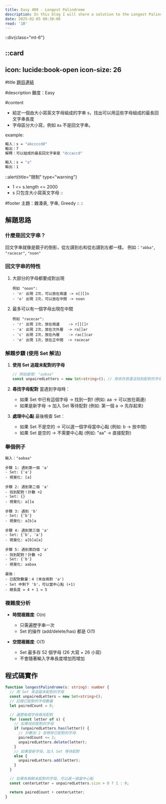 ```yaml
---
title: Easy 409 - Longest Palindrome
description: In this blog I will share a solution to the Longest Palindrome problem.
date: 2025-02-05 00:30:00
read: '10'
---
```


::div{class="mt-6"}

  ::card
  ---
  icon: lucide:book-open
  icon-size: 26
  ---

  #title
  [題目連結](https://leetcode.com/problems/longest-palindrome)

  #description
  難度：Easy

  #content

  - 給定一個由大小寫英文字母組成的字串 s，找出可以用這些字母組成的最長回文字串長度
  - 字母區分大小寫，例如 `Aa` 不是回文字串。

  example:

  ```bash
  輸入：s = "abccccdd"
  輸出：7
  解釋：可以組成的最長回文字串是 "dccaccd"

  輸入：s = "a"
  輸出：1
  ```

  ::alert{title="限制" type="warning"}
  - 1 <= s.length <= 2000
  - s 只包含大小寫英文字母
  ::

  #footer
  主題：雜湊表, 字串, Greedy
  ::
::

## 解題思路

### 什麼是回文字串？
回文字串就像是鏡子的倒影，從左讀到右和從右讀到左都一樣。
例如：`"abba"`, `"racecar"`, `"noon"`

### 回文字串的特性
1. 大部分的字母都要成對出現
   ```
   例如 "noon":
   - 'n' 出現 2次，可以放在兩邊 -> n[][]n
   - 'o' 出現 2次，可以放在中間 -> noon
   ```

2. 最多可以有一個字母出現在中間
   ```
   例如 "racecar":
   - 'r' 出現 2次，放在兩邊    -> r[][]r
   - 'a' 出現 2次，放在次外層  -> ra[]ar
   - 'c' 出現 2次，放在內層    -> rac[]car
   - 'e' 出現 1次，放在正中間  -> racecar
   ```

### 解題步驟 (使用 Set 解法)
1. **使用 Set 追蹤未配對的字母**
   ```typescript
   // 例如處理: "aabaa"
   const unpairedLetters = new Set<string>(); // 用來存放還沒找到配對的字母
   ```

2. **尋找字母配對**
   當遇到字母時：
   - 如果 Set 中已有這個字母 -> 找到一對! (例如: aa -> 可以放在兩邊)
   - 如果是新字母 -> 加入 Set 等待配對 (例如: 第一個 a -> 先存起來)

3. **處理中心點**
    最後檢查 Set：
    - 如果 Set 不是空的 -> 可以選一個字母當中心點 (例如: b -> 放中間)
    - 如果 Set 是空的 -> 不需要中心點 (例如: "aa" -> 直接配對)

### 舉個例子
```
輸入："aabaa"

步驟 1: 遇到第一個 'a'
- Set: {'a'}
- 視覺化: [a]

步驟 2: 遇到第二個 'a'
- 找到配對！計數 +2
- Set: {}
- 視覺化: a[]a

步驟 3: 遇到 'b'
- Set: {'b'}
- 視覺化: a[b]a

步驟 4: 遇到第三個 'a'
- Set: {'b', 'a'}
- 視覺化: a[b]a[a]

步驟 5: 遇到第四個 'a'
- 找到配對！計數 +2
- Set: {'b'}
- 視覺化: aabaa

最後：
- 已配對數量：4 (來自兩對 'a')
- Set 中剩下 'b'，可以當中心點 (+1)
- 總長度 = 4 + 1 = 5
```

### 複雜度分析
- **時間複雜度**: O(n)
  - 只需遍歷字串一次
  - Set 的操作 (add/delete/has) 都是 O(1)

- **空間複雜度**: O(1)
  - Set 最多存 52 個字母 (26 大寫 + 26 小寫)
  - 不會隨著輸入字串長度增加而增加

## 程式碼實作

```typescript
function longestPalindrome(s: string): number {
  // 用 Set 來追蹤未配對的字母
  const unpairedLetters = new Set<string>();
  // 記錄已配對的字母數量
  let pairedCount = 0;

  // 遍歷每個字母尋找配對
  for (const letter of s) {
    // 如果找到配對的字母
    if (unpairedLetters.has(letter)) {
      // 計數加 2 並移除已配對的字母
      pairedCount += 2;
      unpairedLetters.delete(letter);
    }
    // 如果是新字母，加入 Set 等待配對
    else {
      unpairedLetters.add(letter);
    }
  }

  // 如果有剩餘未配對的字母，可以選一個當中心點
  const centerLetter = unpairedLetters.size > 0 ? 1 : 0;

  return pairedCount + centerLetter;
}
```
